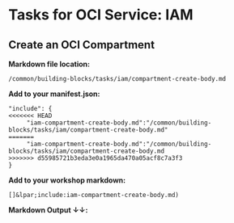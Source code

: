 # Tasks for OCI Service: IAM
## Create an OCI Compartment
**Markdown file location:**
```
/common/building-blocks/tasks/iam/compartment-create-body.md
```

**Add to your manifest.json:**
```
"include": {
<<<<<<< HEAD
     "iam-compartment-create-body.md":"/common/building-blocks/tasks/iam/compartment-create-body.md"
=======
     "iam-compartment-create-body.md":"/common/building-blocks/tasks/iam/compartment-create-body.md
>>>>>>> d55985721b3eda3e0a1965da470a05acf8c7a3f3
}
```

**Add to your workshop markdown:**
```
[]&lpar;include:iam-compartment-create-body.md)
```

**Markdown Output &#8595;&#8595;:**
 
[](include:iam-compartment-create-body.md)
 